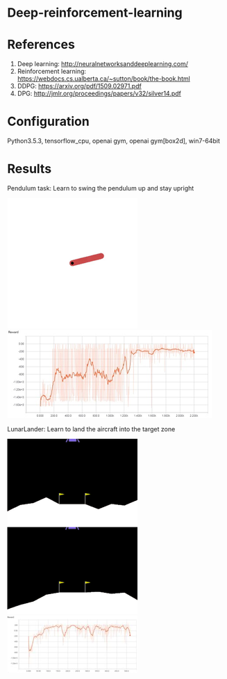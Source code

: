 # Deep-reinforcement-learning
# References
1. Deep learning: http://neuralnetworksanddeeplearning.com/
2. Reinforcement learning: https://webdocs.cs.ualberta.ca/~sutton/book/the-book.html
3. DDPG: https://arxiv.org/pdf/1509.02971.pdf
4. DPG: http://jmlr.org/proceedings/papers/v32/silver14.pdf

# Configuration
Python3.5.3, tensorflow_cpu, openai gym, openai gym[box2d], win7-64bit
# Results
Pendulum task: Learn to swing the pendulum up and stay upright

![image](https://raw.githubusercontent.com/hoopwoop/Deep-reinforcement-learning/ddpg1/screenshots/episode_2000.gif)
![image](https://raw.githubusercontent.com/hoopwoop/Deep-reinforcement-learning/ddpg1/screenshots/result_rewards.JPG)


LunarLander: Learn to land the aircraft into the target zone

![image](https://raw.githubusercontent.com/hoopwoop/Deep-reinforcement-learning/ddpg1/screenshots/train.gif)
![image](https://raw.githubusercontent.com/hoopwoop/Deep-reinforcement-learning/ddpg1/screenshots/land.gif)
![image](https://raw.githubusercontent.com/hoopwoop/Deep-reinforcement-learning/ddpg1/screenshots/lunarlandercontinuous-v2_result_reward.JPG)

